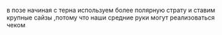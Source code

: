 в позе начиная с терна используем более полярную страту
и ставим крупные сайзы ,потому что наши средние руки могут реализоваться чеком
